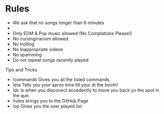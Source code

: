 # Rules

- We ask that no songs longer than 6 minutes
- 
- Only EDM & Pop music allowed (No Complations Please!)
- No cursing/racism allowed
- No trolling
- No Inappropriate videos
- No spamming
- Do not repeat songs recently played

Tips and Tricks 

- !commands Gives you all the listed commands.
- !eta Tells you your aprox time till your at the booth!
- !dc Is when you disconect accedently to move you back yo the spot in the que.
- !rules brings you to the GitHub Page
- !op Gives you the over played list
